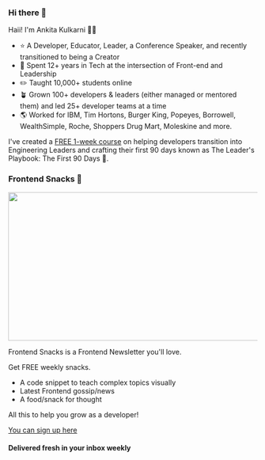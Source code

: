 ### Hi there 👋

Haii! I'm Ankita Kulkarni 👋🏽

- ⭐️ A Developer, Educator, Leader, a Conference Speaker, and recently transitioned to being a Creator
- 👤 Spent 12+ years in Tech at the intersection of Front-end and Leadership
- ✏️ Taught 10,000+ students online
- 🪴 Grown 100+ developers & leaders (either managed or mentored them) and led 25+ developer teams at a time
- 🌎 Worked for IBM, Tim Hortons, Burger King, Popeyes, Borrowell, WealthSimple, Roche, Shoppers Drug Mart, Moleskine and more.

I've created a [FREE 1-week course](https://www.growthfor90days.com/?utm_source=github&utm_medium=about) on helping developers transition into Engineering Leaders and crafting their first 90 days known as The Leader's Playbook: The First 90 Days 🚀.

### Frontend Snacks 💌

<a href="https://frontendsnacks.dev/?utm_source=github&utm_medium=about" target="_blank">
  <img src="https://frontendsnacks.dev/images/og-default.png" width="600" height="300" />
</a>

Frontend Snacks is a Frontend Newsletter you'll love. 

Get FREE weekly snacks.
- A code snippet to teach complex topics visually
- Latest Frontend gossip/news
- A food/snack for thought

All this to help you grow as a developer!

<a href="https://frontendsnacks.dev/?utm_source=github&utm_medium=about" target="_blank">You can sign up here</a>

#### Delivered fresh in your inbox weekly


<!--
**kulkarniankita/kulkarniankita** is a ✨ _special_ ✨ repository because its `README.md` (this file) appears on your GitHub profile.

Here are some ideas to get you started:

- 🔭 I’m currently working on ...
- 🌱 I’m currently learning ...
- 👯 I’m looking to collaborate on ...
- 🤔 I’m looking for help with ...
- 💬 Ask me about ...
- 📫 How to reach me: ...
- 😄 Pronouns: ...
- ⚡ Fun fact: ...
-->
